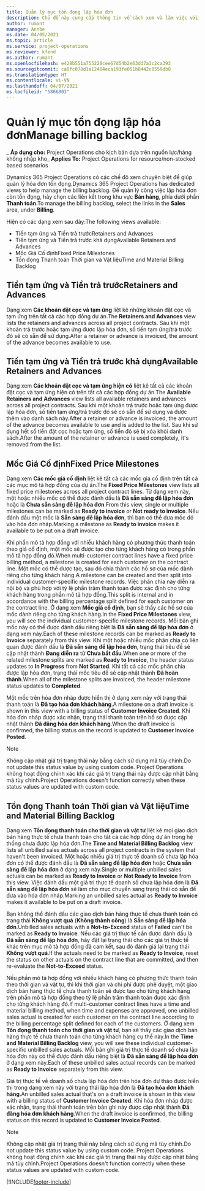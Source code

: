 ```yaml
---
title: Quản lý mục tồn đọng lập hóa đơn
description: Chủ đề này cung cấp thông tin về cách xem và làm việc với mục tồn đọng lập hóa đơn trong Project Operations.
author: rumant
manager: Annbe
ms.date: 04/05/2021
ms.topic: article
ms.service: project-operations
ms.reviewer: kfend
ms.author: rumant
ms.openlocfilehash: e428b551a755220cee67d54b2e63dd7a3c2ca393
ms.sourcegitcommit: ca0fc078d1a12484eca193fe051b8442c0559db8
ms.translationtype: HT
ms.contentlocale: vi-VN
ms.lasthandoff: 04/07/2021
ms.locfileid: "5866803"
---
```

# <a name="manage-billing-backlog"></a><span data-ttu-id="a396d-103">Quản lý mục tồn đọng lập hóa đơn</span><span class="sxs-lookup"><span data-stu-id="a396d-103">Manage billing backlog</span></span>

<span data-ttu-id="a396d-104">_ **Áp dụng cho:** Project Operations cho kịch bản dựa trên nguồn lực/hàng không nhập kho</span><span class="sxs-lookup"><span data-stu-id="a396d-104">_ **Applies To:** Project Operations for resource/non-stocked based scenarios</span></span>

<span data-ttu-id="a396d-105">Dynamics 365 Project Operations có các chế độ xem chuyên biệt để giúp quản lý hóa đơn tồn đọng.</span><span class="sxs-lookup"><span data-stu-id="a396d-105">Dynamics 365 Project Operations has dedicated views to help manage the billing backlog.</span></span> <span data-ttu-id="a396d-106">Để quản lý công việc lập hóa đơn còn tồn đọng, hãy chọn các liên kết trong khu vực **Bán hàng**, phía dưới phần **Thanh toán**.</span><span class="sxs-lookup"><span data-stu-id="a396d-106">To manage the billing backlog, select the links in the **Sales** area, under **Billing**.</span></span> 

<span data-ttu-id="a396d-107">Hiện có các dạng xem sau đây:</span><span class="sxs-lookup"><span data-stu-id="a396d-107">The following views available:</span></span>

- <span data-ttu-id="a396d-108">Tiền tạm ứng và Tiền trả trước</span><span class="sxs-lookup"><span data-stu-id="a396d-108">Retainers and Advances</span></span>
- <span data-ttu-id="a396d-109">Tiền tạm ứng và Tiền trả trước khả dụng</span><span class="sxs-lookup"><span data-stu-id="a396d-109">Available Retainers and Advances</span></span>
- <span data-ttu-id="a396d-110">Mốc Giá Cố định</span><span class="sxs-lookup"><span data-stu-id="a396d-110">Fixed Price Milestones</span></span>
- <span data-ttu-id="a396d-111">Tồn đọng Thanh toán Thời gian và Vật liệu</span><span class="sxs-lookup"><span data-stu-id="a396d-111">Time and Material Billing Backlog</span></span>

## <a name="retainers-and-advances"></a><span data-ttu-id="a396d-112">Tiền tạm ứng và Tiền trả trước</span><span class="sxs-lookup"><span data-stu-id="a396d-112">Retainers and Advances</span></span>

<span data-ttu-id="a396d-113">Dạng xem **Các khoản đặt cọc và tạm ứng** liệt kê những khoản đặt cọc và tạm ứng trên tất cả các hợp đồng dự án.</span><span class="sxs-lookup"><span data-stu-id="a396d-113">The **Retainers and Advances** view lists the retainers and advances across all project contracts.</span></span> <span data-ttu-id="a396d-114">Sau khi một khoản trả trước hoặc tạm ứng được lập hóa đơn, số tiền tạm ứng/trả trước đó sẽ có sẵn để sử dụng.</span><span class="sxs-lookup"><span data-stu-id="a396d-114">After a retainer or advance is invoiced, the amount of the advance becomes available to use.</span></span>

## <a name="available-retainers-and-advances"></a><span data-ttu-id="a396d-115">Tiền tạm ứng và Tiền trả trước khả dụng</span><span class="sxs-lookup"><span data-stu-id="a396d-115">Available Retainers and Advances</span></span>

<span data-ttu-id="a396d-116">Dạng xem **Các khoản đặt cọc và tạm ứng hiện có** liệt kê tất cả các khoản đặt cọc và tạm ứng hiện có trên tất cả các hợp đồng dự án.</span><span class="sxs-lookup"><span data-stu-id="a396d-116">The **Available Retainers and Advances** view lists all available retainers and advances across all project contracts.</span></span> <span data-ttu-id="a396d-117">Sau khi một khoản trả trước hoặc tạm ứng được lập hóa đơn, số tiền tạm ứng/trả trước đó sẽ có sẵn để sử dụng và được thêm vào danh sách này.</span><span class="sxs-lookup"><span data-stu-id="a396d-117">After a retainer or advance is invoiced, the amount of the advance becomes available to use and is added to the list.</span></span> <span data-ttu-id="a396d-118">Sau khi sử dụng hết số tiền đặt cọc hoặc tạm ứng, số tiền đó sẽ bị xóa khỏi danh sách.</span><span class="sxs-lookup"><span data-stu-id="a396d-118">After the amount of the retainer or advance is used completely, it's removed from the list.</span></span>

## <a name="fixed-price-milestones"></a><span data-ttu-id="a396d-119">Mốc Giá Cố định</span><span class="sxs-lookup"><span data-stu-id="a396d-119">Fixed Price Milestones</span></span>

<span data-ttu-id="a396d-120">Dạng xem **Các mốc giá cố định** liệt kê tất cả các mốc giá cố định trên tất cả các mục mô tả hợp đồng của dự án.</span><span class="sxs-lookup"><span data-stu-id="a396d-120">The **Fixed Price Milestones** view lists all fixed price milestones across all project contract lines.</span></span> <span data-ttu-id="a396d-121">Từ dạng xem này, một hoặc nhiều mốc có thể được đánh dấu là **Đã sẵn sàng để lập hóa đơn** hoặc là **Chưa sẵn sàng để lập hóa đơn**.</span><span class="sxs-lookup"><span data-stu-id="a396d-121">From this view, single or multiple milestones can be marked as **Ready to invoice** or **Not ready to invoice**.</span></span> <span data-ttu-id="a396d-122">Nếu đánh dấu một mốc là **Sẵn sàng để lập hóa đơn**, thì bạn có thể đưa mốc đó vào hóa đơn nháp.</span><span class="sxs-lookup"><span data-stu-id="a396d-122">Marking a milestone as **Ready to invoice** makes it available to be put on a draft invoice.</span></span>

<span data-ttu-id="a396d-123">Khi phần mô tả hợp đồng với nhiều khách hàng có phương thức thanh toán theo giá cố định, một mốc sẽ được tạo cho từng khách hàng có trong phần mô tả hợp đồng đó.</span><span class="sxs-lookup"><span data-stu-id="a396d-123">When multi-customer contract lines have a fixed price billing method, a milestone is created for each customer on the contract line.</span></span> <span data-ttu-id="a396d-124">Một mốc có thể được tạo, sau đó chia thành các hồ sơ của mốc dành riêng cho từng khách hàng.</span><span class="sxs-lookup"><span data-stu-id="a396d-124">A milestone can be created and then split into individual customer-specific milestone records.</span></span> <span data-ttu-id="a396d-125">Việc phân chia này diễn ra nội bộ và phù hợp với tỷ lệ phần trăm thanh toán được xác định cho từng khách hàng trong phần mô tả hợp đồng.</span><span class="sxs-lookup"><span data-stu-id="a396d-125">This split is internal and in accordance with the billing percentage split defined for each customer on the contract line.</span></span> <span data-ttu-id="a396d-126">Ở dạng xem **Mốc giá cố định**, bạn sẽ thấy các hồ sơ của mốc dành riêng cho từng khách hàng.</span><span class="sxs-lookup"><span data-stu-id="a396d-126">In the **Fixed Price Milestones** view, you will see the individual customer-specific milestone records.</span></span> <span data-ttu-id="a396d-127">Mỗi bản ghi mốc này có thể được đánh dấu riêng biệt là **Đã sẵn sàng để lập hóa đơn** ở dạng xem này.</span><span class="sxs-lookup"><span data-stu-id="a396d-127">Each of these milestone records can be marked as **Ready to Invoice** separately from this view.</span></span> <span data-ttu-id="a396d-128">Khi một hoặc nhiều mốc phân chia có liên quan được đánh dấu là **Đã sẵn sàng để lập hóa đơn**, trạng thái tiêu đề sẽ cập nhật thành **Đang diễn ra** từ **Chưa bắt đầu**.</span><span class="sxs-lookup"><span data-stu-id="a396d-128">When one or more of the related milestone splits are marked as **Ready to Invoice**, the header status updates to **In Progress** from **Not Started**.</span></span> <span data-ttu-id="a396d-129">Khi tất cả các mốc phân chia được lập hóa đơn, trạng thái mốc tiêu đề sẽ cập nhật thành **Đã hoàn thành**.</span><span class="sxs-lookup"><span data-stu-id="a396d-129">When all of the milestone splits are invoiced, the header milestone status updates to **Completed**.</span></span>

<span data-ttu-id="a396d-130">Một mốc trên hóa đơn nháp được hiển thị ở dạng xem này với trạng thái thanh toán là **Đã tạo hóa đơn khách hàng**.</span><span class="sxs-lookup"><span data-stu-id="a396d-130">A milestone on a draft invoice is shown in this view with a billing status of **Customer Invoice Created**.</span></span> <span data-ttu-id="a396d-131">Khi hóa đơn nháp được xác nhận, trạng thái thanh toán trên hồ sơ được cập nhật thành **Đã đăng hóa đơn khách hàng**.</span><span class="sxs-lookup"><span data-stu-id="a396d-131">When the draft invoice is confirmed, the billing status on the record is updated to **Customer Invoice Posted**.</span></span> 

> [!NOTE] 
> <span data-ttu-id="a396d-132">Không cập nhật giá trị trạng thái này bằng cách sử dụng mã tùy chỉnh.</span><span class="sxs-lookup"><span data-stu-id="a396d-132">Do not update this status value by using custom code.</span></span> <span data-ttu-id="a396d-133">Project Operations không hoạt động chính xác khi các giá trị trạng thái này được cập nhật bằng mã tùy chỉnh.</span><span class="sxs-lookup"><span data-stu-id="a396d-133">Project Operations doesn't function correctly when these status values are updated with custom code.</span></span>

## <a name="time-and-material-billing-backlog"></a><span data-ttu-id="a396d-134">Tồn đọng Thanh toán Thời gian và Vật liệu</span><span class="sxs-lookup"><span data-stu-id="a396d-134">Time and Material Billing Backlog</span></span>

<span data-ttu-id="a396d-135">Dạng xem **Tồn đọng thanh toán cho thời gian và vật tư** liệt kê mọi giao dịch bán hàng thực tế chưa thanh toán cho tất cả các hợp đồng dự án trong hệ thống chưa được lập hóa đơn.</span><span class="sxs-lookup"><span data-stu-id="a396d-135">The **Time and Material Billing Backlog** view lists all unbilled sales actuals across all project contracts in the system that haven't been invoiced.</span></span> <span data-ttu-id="a396d-136">Một hoặc nhiều giá trị thực tế doanh số chưa lập hóa đơn có thể được đánh dấu là **Đã sẵn sàng để lập hóa đơn** hoặc **Chưa sẵn sàng để lập hóa đơn** ở dạng xem này.</span><span class="sxs-lookup"><span data-stu-id="a396d-136">Single or multiple unbilled sales actuals can be marked as **Ready to Invoice** or **Not Ready to Invoice** from this view.</span></span> <span data-ttu-id="a396d-137">Việc đánh dấu một giá trị thực tế doanh số chưa lập hóa đơn là **Đã sẵn sàng để lập hóa đơn** sẽ làm cho mục chuyển sang trạng thái có sẵn để đưa vào hóa đơn nháp.</span><span class="sxs-lookup"><span data-stu-id="a396d-137">Marking an unbilled sales actual as **Ready to Invoice** makes it available to be put on a draft invoice.</span></span>

<span data-ttu-id="a396d-138">Bạn không thể đánh dấu các giao dịch bán hàng thực tế chưa thanh toán có trạng thái **Không vượt quá** (**Không thành công**) là **Sẵn sàng để lập hóa đơn**.</span><span class="sxs-lookup"><span data-stu-id="a396d-138">Unbilled sales actuals with a **Not-to-Exceed** status of **Failed** can't be marked as **Ready to Invoice**.</span></span> <span data-ttu-id="a396d-139">Nếu các giá trị thực tế cần được đánh dấu là **Đã sẵn sàng để lập hóa đơn**, hãy đặt lại trạng thái cho các giá trị thực tế khác trên mục mô tả hợp đồng đã cam kết, sau đó đánh giá lại trạng thái **Không vượt quá**.</span><span class="sxs-lookup"><span data-stu-id="a396d-139">If the actuals need to be marked as **Ready to Invoice**, reset the status on other actuals on the contract line that are committed, and then re-evaluate the **Not-to-Exceed** status.</span></span>

<span data-ttu-id="a396d-140">Nếu phần mô tả hợp đồng với nhiều khách hàng có phương thức thanh toán theo thời gian và vật tư, thì khi thời gian và chi phí được phê duyệt, một giao dịch bán hàng thực tế chưa thanh toán sẽ được tạo cho từng khách hàng trên phần mô tả hợp đồng theo tỷ lệ phần trăm thanh toán được xác định cho từng khách hàng đó.</span><span class="sxs-lookup"><span data-stu-id="a396d-140">If multi-customer contract lines have a time and material billing method, when time and expenses are approved, one unbilled sales actual is created for each customer on the contract line according to the billing percentage split defined for each of the customers.</span></span> <span data-ttu-id="a396d-141">Ở dạng xem **Tồn đọng thanh toán cho thời gian và vật tư**, bạn sẽ thấy các giao dịch bán hàng thực tế chưa thanh toán cho từng khách hàng cụ thể này.</span><span class="sxs-lookup"><span data-stu-id="a396d-141">In the **Time and Material Billing Backlog** view, you will see these individual customer-specific unbilled sales actuals.</span></span> <span data-ttu-id="a396d-142">Mỗi bản ghi giá trị thực tế doanh số chưa lập hóa đơn này có thể được đánh dấu riêng biệt là **Đã sẵn sàng để lập hóa đơn** ở dạng xem này.</span><span class="sxs-lookup"><span data-stu-id="a396d-142">Each of these unbilled sales actual records can be marked as **Ready to Invoice** separately from this view.</span></span>

<span data-ttu-id="a396d-143">Giá trị thực tế về doanh số chưa lập hóa đơn trên hóa đơn dự thảo được hiển thị trong dạng xem này với trạng thái lập hóa đơn là **Đã tạo hóa đơn khách hàng**.</span><span class="sxs-lookup"><span data-stu-id="a396d-143">An unbilled sales actual that's on a draft invoice is shown in this view with a billing status of **Customer Invoice Created**.</span></span> <span data-ttu-id="a396d-144">Khi hóa đơn nháp được xác nhận, trạng thái thanh toán trên bản ghi này được cập nhật thành **Đã đăng hóa đơn khách hàng**.</span><span class="sxs-lookup"><span data-stu-id="a396d-144">When the draft invoice is confirmed, the billing status on this record is updated to **Customer Invoice Posted**.</span></span> 

> [!NOTE] 
> <span data-ttu-id="a396d-145">Không cập nhật giá trị trạng thái này bằng cách sử dụng mã tùy chỉnh.</span><span class="sxs-lookup"><span data-stu-id="a396d-145">Do not update this status value by using custom code.</span></span> <span data-ttu-id="a396d-146">Project Operations không hoạt động chính xác khi các giá trị trạng thái này được cập nhật bằng mã tùy chỉnh.</span><span class="sxs-lookup"><span data-stu-id="a396d-146">Project Operations doesn't function correctly when these status values are updated with custom code.</span></span>


[!INCLUDE[footer-include](../includes/footer-banner.md)]
